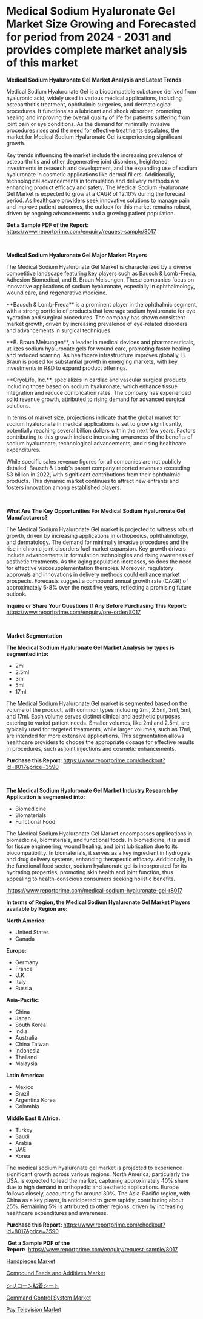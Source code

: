 <p><h1>Medical Sodium Hyaluronate Gel Market Size Growing and Forecasted for period from 2024 - 2031 and provides complete market analysis of this market</h1></p><p><strong>Medical Sodium Hyaluronate Gel Market Analysis and Latest Trends</strong></p>
<p><p>Medical Sodium Hyaluronate Gel is a biocompatible substance derived from hyaluronic acid, widely used in various medical applications, including osteoarthritis treatment, ophthalmic surgeries, and dermatological procedures. It functions as a lubricant and shock absorber, promoting healing and improving the overall quality of life for patients suffering from joint pain or eye conditions. As the demand for minimally invasive procedures rises and the need for effective treatments escalates, the market for Medical Sodium Hyaluronate Gel is experiencing significant growth.</p><p>Key trends influencing the market include the increasing prevalence of osteoarthritis and other degenerative joint disorders, heightened investments in research and development, and the expanding use of sodium hyaluronate in cosmetic applications like dermal fillers. Additionally, technological advancements in formulation and delivery methods are enhancing product efficacy and safety. The Medical Sodium Hyaluronate Gel Market is expected to grow at a CAGR of 12.10% during the forecast period. As healthcare providers seek innovative solutions to manage pain and improve patient outcomes, the outlook for this market remains robust, driven by ongoing advancements and a growing patient population.</p></p>
<p><strong>Get a Sample PDF of the Report:&nbsp;</strong> <a href="https://www.reportprime.com/enquiry/request-sample/8017">https://www.reportprime.com/enquiry/request-sample/8017</a></p>
<p>&nbsp;</p>
<p><strong>Medical Sodium Hyaluronate Gel Major Market Players</strong></p>
<p><p>The Medical Sodium Hyaluronate Gel Market is characterized by a diverse competitive landscape featuring key players such as Bausch & Lomb-Freda, Adhesion Biomedical, and B. Braun Melsungen. These companies focus on innovative applications of sodium hyaluronate, especially in ophthalmology, wound care, and regenerative medicine.</p><p>**Bausch & Lomb-Freda** is a prominent player in the ophthalmic segment, with a strong portfolio of products that leverage sodium hyaluronate for eye hydration and surgical procedures. The company has shown consistent market growth, driven by increasing prevalence of eye-related disorders and advancements in surgical techniques. </p><p>**B. Braun Melsungen**, a leader in medical devices and pharmaceuticals, utilizes sodium hyaluronate gels for wound care, promoting faster healing and reduced scarring. As healthcare infrastructure improves globally, B. Braun is poised for substantial growth in emerging markets, with key investments in R&D to expand product offerings.</p><p>**CryoLife, Inc.**, specializes in cardiac and vascular surgical products, including those based on sodium hyaluronate, which enhance tissue integration and reduce complication rates. The company has experienced solid revenue growth, attributed to rising demand for advanced surgical solutions.</p><p>In terms of market size, projections indicate that the global market for sodium hyaluronate in medical applications is set to grow significantly, potentially reaching several billion dollars within the next few years. Factors contributing to this growth include increasing awareness of the benefits of sodium hyaluronate, technological advancements, and rising healthcare expenditures.</p><p>While specific sales revenue figures for all companies are not publicly detailed, Bausch & Lomb's parent company reported revenues exceeding $3 billion in 2022, with significant contributions from their ophthalmic products. This dynamic market continues to attract new entrants and fosters innovation among established players.</p></p>
<p>&nbsp;</p>
<p><strong>What Are The Key Opportunities For Medical Sodium Hyaluronate Gel Manufacturers?</strong></p>
<p><p>The Medical Sodium Hyaluronate Gel market is projected to witness robust growth, driven by increasing applications in orthopedics, ophthalmology, and dermatology. The demand for minimally invasive procedures and the rise in chronic joint disorders fuel market expansion. Key growth drivers include advancements in formulation technologies and rising awareness of aesthetic treatments. As the aging population increases, so does the need for effective viscosupplementation therapies. Moreover, regulatory approvals and innovations in delivery methods could enhance market prospects. Forecasts suggest a compound annual growth rate (CAGR) of approximately 6-8% over the next five years, reflecting a promising future outlook.</p></p>
<p><strong>Inquire or Share Your Questions If Any Before Purchasing This Report:</strong> <a href="https://www.reportprime.com/enquiry/pre-order/8017">https://www.reportprime.com/enquiry/pre-order/8017</a></p>
<p>&nbsp;</p>
<p><strong>Market Segmentation</strong></p>
<p><strong>The Medical Sodium Hyaluronate Gel Market Analysis by types is segmented into:</strong></p>
<p><ul><li>2ml</li><li>2.5ml</li><li>3ml</li><li>5ml</li><li>17ml</li></ul></p>
<p><p>The Medical Sodium Hyaluronate Gel market is segmented based on the volume of the product, with common types including 2ml, 2.5ml, 3ml, 5ml, and 17ml. Each volume serves distinct clinical and aesthetic purposes, catering to varied patient needs. Smaller volumes, like 2ml and 2.5ml, are typically used for targeted treatments, while larger volumes, such as 17ml, are intended for more extensive applications. This segmentation allows healthcare providers to choose the appropriate dosage for effective results in procedures, such as joint injections and cosmetic enhancements.</p></p>
<p><strong>Purchase this Report:&nbsp;</strong><a href="https://www.reportprime.com/checkout?id=8017&price=3590">https://www.reportprime.com/checkout?id=8017&price=3590</a></p>
<p>&nbsp;</p>
<p><strong>The Medical Sodium Hyaluronate Gel Market Industry Research by Application is segmented into:</strong></p>
<p><ul><li>Biomedicine</li><li>Biomaterials</li><li>Functional Food</li></ul></p>
<p><p>The Medical Sodium Hyaluronate Gel Market encompasses applications in biomedicine, biomaterials, and functional foods. In biomedicine, it is used for tissue engineering, wound healing, and joint lubrication due to its biocompatibility. In biomaterials, it serves as a key ingredient in hydrogels and drug delivery systems, enhancing therapeutic efficacy. Additionally, in the functional food sector, sodium hyaluronate gel is incorporated for its hydrating properties, promoting skin health and joint function, thus appealing to health-conscious consumers seeking holistic benefits.</p></p>
<p><a href="https://www.reportprime.com/medical-sodium-hyaluronate-gel-r8017">&nbsp;https://www.reportprime.com/medical-sodium-hyaluronate-gel-r8017</a></p>
<p><strong>In terms of Region, the Medical Sodium Hyaluronate Gel Market Players available by Region are:</strong></p>
<p>
    <p> <strong> North America: </strong>
        <ul>
            <li>United States</li>
            <li>Canada</li>
        </ul>
        </p> 
    <p> <strong> Europe: </strong>
        <ul>
            <li>Germany</li>
            <li>France</li>
            <li>U.K.</li>
            <li>Italy</li>
            <li>Russia</li>
        </ul>
        </p> 
    <p> <strong> Asia-Pacific: </strong>
        <ul>
            <li>China</li>
            <li>Japan</li>
            <li>South Korea</li>
            <li>India</li>
            <li>Australia</li>
            <li>China Taiwan</li>
            <li>Indonesia</li>
            <li>Thailand</li>
            <li>Malaysia</li>
        </ul>
        </p> 
    <p> <strong> Latin America: </strong>
        <ul>
            <li>Mexico</li>
            <li>Brazil</li>
            <li>Argentina Korea</li>
            <li>Colombia</li>
        </ul>
        </p> 
    <p> <strong> Middle East & Africa: </strong>
        <ul>
            <li>Turkey</li>
            <li>Saudi</li>
            <li>Arabia</li>
            <li>UAE</li>
            <li>Korea</li>
        </ul>
    </p>
    </p>
<p><p>The medical sodium hyaluronate gel market is projected to experience significant growth across various regions. North America, particularly the USA, is expected to lead the market, capturing approximately 40% share due to high demand in orthopedic and aesthetic applications. Europe follows closely, accounting for around 30%. The Asia-Pacific region, with China as a key player, is anticipated to grow rapidly, contributing about 25%. Remaining 5% is attributed to other regions, driven by increasing healthcare expenditures and awareness.</p></p>
<p><strong>Purchase this Report: </strong><a href="https://www.reportprime.com/checkout?id=8017&price=3590">https://www.reportprime.com/checkout?id=8017&price=3590</a></p>
<p>&nbsp;<strong>Get a Sample PDF of the Report:&nbsp;&nbsp;</strong><a href="https://www.reportprime.com/enquiry/request-sample/8017">https://www.reportprime.com/enquiry/request-sample/8017</a></p>
<p><strong></strong></p>
<p><p><a href="https://github.com/MaryNelson695/Market-Research-Report-List-1/blob/main/handpieces-market.md">Handpieces Market</a></p><p><a href="https://medium.com/@lauryframi644/global-compound-feeds-and-additives-industry-analysis-share-growth-trends-and-forecast-2024-to-ad9c95eae0c9">Compound Feeds and Additives Market</a></p><p><a href="https://medium.com/@eunawiegad2023/silicone-adhesive-sheet-market-%E3%81%AE%E3%82%B0%E3%83%AD%E3%83%BC%E3%83%90%E3%83%AB%E5%B8%82%E5%A0%B4%E6%A6%82%E8%A6%81%E3%81%AF-%E4%B8%96%E7%95%8C%E3%81%8A%E3%82%88%E3%81%B3%E4%B8%BB%E8%A6%81%E5%B8%82%E5%A0%B4%E3%81%AB%E3%81%8A%E3%81%91%E3%82%8B%E6%A5%AD%E7%95%8C%E3%81%AB%E5%BD%B1%E9%9F%BF%E3%82%92%E4%B8%8E%E3%81%88%E3%82%8B%E4%B8%BB%E8%A6%81%E3%81%AA%E3%83%88%E3%83%AC%E3%83%B3%E3%83%89%E3%81%AB%E3%81%A4%E3%81%84%E3%81%A6-%E7%8B%AC%E8%87%AA%E3%81%AE%E8%A6%96%E7%82%B9%E3%82%92%E6%8F%90%E4%BE%9B%E3%81%97%E3%81%BE%E3%81%99-bb4f29ba967b">シリコーン粘着シート</a></p><p><a href="https://www.linkedin.com/pulse/global-command-control-system-industry-analysis-share-growth-348kf?trackingId=7BPlVqcCSB6p2GKYY85%2FKA%3D%3D">Command Control System Market</a></p><p><a href="https://www.linkedin.com/pulse/pay-television-market2024-2031-industry-insights-investment-z4pof?trackingId=%2F6WA15IUTiqk8BEmIUsOFw%3D%3D">Pay Television Market</a></p></p>